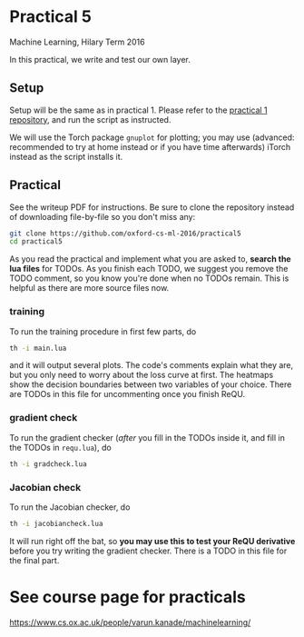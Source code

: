 # Practical 5
Machine Learning, Hilary Term 2016

In this practical, we write and test our own layer.

## Setup
Setup will be the same as in practical 1. Please refer to the [practical 1 repository](https://github.com/oxford-cs-ml-2016/practical1), and run the script as instructed.

We will use the Torch package `gnuplot` for plotting; you may use (advanced: recommended to try at home instead or if you have time afterwards) iTorch instead as the script installs it.

## Practical
See the writeup PDF for instructions. Be sure to clone the repository instead of downloading file-by-file so you don't miss any:
```bash
git clone https://github.com/oxford-cs-ml-2016/practical5
cd practical5
```

As you read the practical and implement what you are asked to, **search the lua files** for TODOs. As you finish each TODO, we suggest you remove the TODO comment, so you know you're done when no TODOs remain. This is helpful as there are more source files now.

### training
To run the training procedure in first few parts, do
```bash
th -i main.lua
```
and it will output several plots. The code's comments explain what they are, but you only need to worry about the loss curve at first. The heatmaps show the decision boundaries between two variables of your choice.
There are TODOs in this file for uncommenting once you finish ReQU.

### gradient check
To run the gradient checker (*after* you fill in the TODOs inside it, and fill in the TODOs in `requ.lua`), do
```bash
th -i gradcheck.lua
```

### Jacobian check
To run the Jacobian checker, do
```bash
th -i jacobiancheck.lua
```
It will run right off the bat, so **you may use this to test your ReQU derivative** before you try writing the gradient checker. There is a TODO in this file for the final part.

# See course page for practicals
<https://www.cs.ox.ac.uk/people/varun.kanade/machinelearning/>
